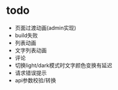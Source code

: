 # todo

- 页面过渡动画(admin实现)
- build失败
- 列表动画
- 文字列表动画
- 评论
- 切换light/dark模式时文字颜色变换有延迟
- 请求错误提示
- api参数校验/转换